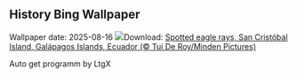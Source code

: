 ## History Bing Wallpaper
Wallpaper date: 2025-08-16
![](https://www.bing.com/th?id=OHR.SpottedEagleRay_EN-US9227600044_UHD.jpg&w=1000)Download: [Spotted eagle rays, San Cristóbal Island, Galápagos Islands, Ecuador (© Tui De Roy/Minden Pictures)](https://www.bing.com/th?id=OHR.SpottedEagleRay_EN-US9227600044_UHD.jpg)

Auto get programm by LtgX
